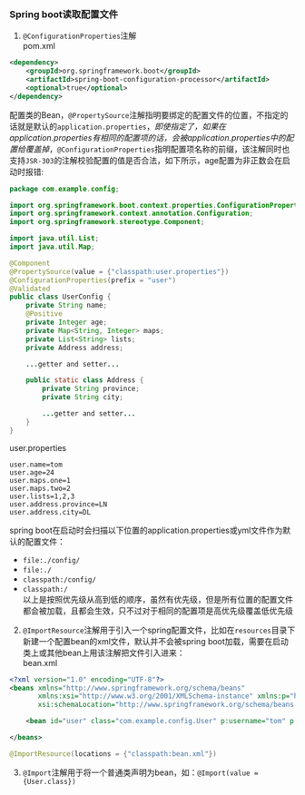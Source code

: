 ### Spring boot读取配置文件
1. `@ConfigurationProperties`注解   
pom.xml
```xml
<dependency>
    <groupId>org.springframework.boot</groupId>
    <artifactId>spring-boot-configuration-processor</artifactId>
    <optional>true</optional>
</dependency>
```
配置类的Bean，`@PropertySource`注解指明要绑定的配置文件的位置，不指定的话就是默认的`application.properties`，*即使指定了，如果在application.properties有相同的配置项的话，会被application.properties中的配置给覆盖掉*，`@ConfigurationProperties`指明配置项名称的前缀，该注解同时也支持`JSR-303`的注解校验配置的值是否合法，如下所示，age配置为非正数会在启动时报错:
```java
package com.example.config;

import org.springframework.boot.context.properties.ConfigurationProperties;
import org.springframework.context.annotation.Configuration;
import org.springframework.stereotype.Component;

import java.util.List;
import java.util.Map;

@Component
@PropertySource(value = {"classpath:user.properties"})
@ConfigurationProperties(prefix = "user")
@Validated
public class UserConfig {
    private String name;
    @Positive
    private Integer age;
    private Map<String, Integer> maps;
    private List<String> lists;
    private Address address;

    ...getter and setter...

    public static class Address {
        private String province;
        private String city;

        ...getter and setter...
    }
}

```
user.properties
```shell
user.name=tom
user.age=24
user.maps.one=1
user.maps.two=2
user.lists=1,2,3
user.address.province=LN
user.address.city=DL
```
spring boot在启动时会扫描以下位置的application.properties或yml文件作为默认的配置文件：   
* `file:./config/`
* `file:./`
* `classpath:/config/`
* `classpath:/`    
以上是按照优先级从高到低的顺序，虽然有优先级，但是所有位置的配置文件都会被加载，且都会生效，只不过对于相同的配置项是高优先级覆盖低优先级  

2. `@ImportResource`注解用于引入一个spring配置文件，比如在`resources`目录下新建一个配置bean的xml文件，默认并不会被spring boot加载，需要在启动类上或其他bean上用该注解把文件引入进来：   
bean.xml
```xml
<?xml version="1.0" encoding="UTF-8"?>
<beans xmlns="http://www.springframework.org/schema/beans"
       xmlns:xsi="http://www.w3.org/2001/XMLSchema-instance" xmlns:p="http://www.springframework.org/schema/p"
       xsi:schemaLocation="http://www.springframework.org/schema/beans http://www.springframework.org/schema/beans/spring-beans.xsd">

    <bean id="user" class="com.example.config.User" p:username="tom" p:age="12"/>

</beans>
```
```java
@ImportResource(locations = {"classpath:bean.xml"})
```
3. `@Import`注解用于将一个普通类声明为bean，如：`@Import(value = {User.class})`